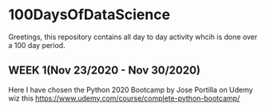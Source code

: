 # 100DaysOfDataScience

Greetings, this repository contains all day to day activity whcih is done over a 100 day period.
## WEEK 1(Nov 23/2020 - Nov 30/2020)
Here I have chosen the Python 2020 Bootcamp by Jose Portilla on Udemy wiz this 
https://www.udemy.com/course/complete-python-bootcamp/
